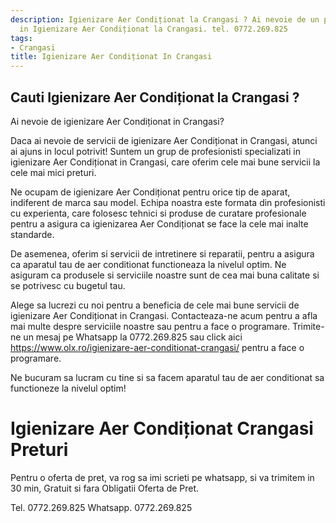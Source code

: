 ```yaml
---
description: Igienizare Aer Condiționat la Crangasi ? Ai nevoie de un profesionist
  in Igienizare Aer Condiționat la Crangasi. tel. 0772.269.825
tags:
- Crangasi
title: Igienizare Aer Condiționat In Crangasi
---
```



## Cauti Igienizare Aer Condiționat la Crangasi ?

Ai nevoie de igienizare Aer Condiționat in Crangasi? 

Daca ai nevoie de servicii de igienizare Aer Condiționat in Crangasi, atunci ai ajuns in locul potrivit! Suntem un grup de profesionisti specializati in igienizare Aer Condiționat in Crangasi, care oferim cele mai bune servicii la cele mai mici preturi. 

Ne ocupam de igienizare Aer Condiționat pentru orice tip de aparat, indiferent de marca sau model. Echipa noastra este formata din profesionisti cu experienta, care folosesc tehnici si produse de curatare profesionale pentru a asigura ca igienizarea Aer Condiționat se face la cele mai inalte standarde. 

De asemenea, oferim si servicii de intretinere si reparatii, pentru a asigura ca aparatul tau de aer conditionat functioneaza la nivelul optim. Ne asiguram ca produsele si serviciile noastre sunt de cea mai buna calitate si se potrivesc cu bugetul tau. 

Alege sa lucrezi cu noi pentru a beneficia de cele mai bune servicii de igienizare Aer Condiționat in Crangasi. Contacteaza-ne acum pentru a afla mai multe despre serviciile noastre sau pentru a face o programare. Trimite-ne un mesaj pe Whatsapp la 0772.269.825 sau click aici https://www.olx.ro/igienizare-aer-conditionat-crangasi/ pentru a face o programare. 

Ne bucuram sa lucram cu tine si sa facem aparatul tau de aer conditionat sa functioneze la nivelul optim!

# Igienizare Aer Condiționat Crangasi Preturi
Pentru o oferta de pret, va rog sa imi scrieti pe whatsapp, si va trimitem in 30 min, Gratuit si fara Obligatii Oferta de Pret.

Tel. 0772.269.825
Whatsapp. 0772.269.825
